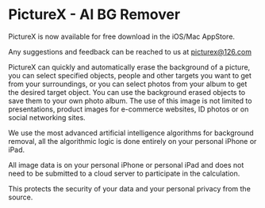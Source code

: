 # PictureX - AI BG Remover

PictureX is now available for free download in the iOS/Mac AppStore. 

Any suggestions and feedback can be reached to us at picturex@126.com

PictureX can quickly and automatically erase the background of a picture, you can select specified objects, people and other targets you want to get from your surroundings, or you can select photos from your album to get the desired target object. You can use the background erased objects to save them to your own photo album. The use of this image is not limited to presentations, product images for e-commerce websites, ID photos or on social networking sites.

We use the most advanced artificial intelligence algorithms for background removal, all the algorithmic logic is done entirely on your personal iPhone or iPad.

All image data is on your personal iPhone or personal iPad and does not need to be submitted to a cloud server to participate in the calculation.

This protects the security of your data and your personal privacy from the source.

